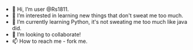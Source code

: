 - 👋 Hi, I’m user @Rs1811.
- 👀 I’m interested in learning new things that don't sweat me too much.
- 🌱 I’m currently learning Python, it's not sweating me too much like java did.
- 💞️ I’m looking to collaborate!
- 📫 How to reach me - fork me.





<!---
Rs1811/Rs1811 is a ✨ special ✨ repository because its `README.md` (this file) appears on my GitHub profile.
You can click the Preview link to take a look at your changes.
--->
